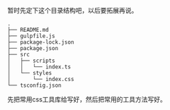 暂时先定下这个目录结构吧，以后要拓展再说。
```
.
├── README.md
├── gulpfile.js
├── package-lock.json
├── package.json
├── src
│   ├── scripts
│   │   └── index.ts
│   └── styles
│       └── index.css
└── tsconfig.json
```
先把常用css工具库给写好，然后把常用的工具方法写好。